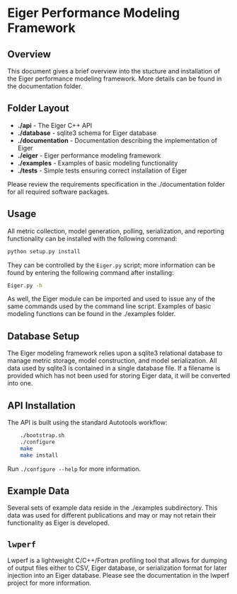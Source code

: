 # Eiger Performance Modeling Framework

## Overview
This document gives a brief overview into the stucture and installation of the Eiger 
performance modeling framework. More details can be found in the documentation folder.

## Folder Layout
- **./api** - The Eiger C++ API
- **./database**    - sqlite3 schema for Eiger database
- **./documentation**   - Documentation describing the implementation of Eiger
- **./eiger**   - Eiger performance modeling framework
- **./examples**    - Examples of basic modeling functionality
- **./tests**   - Simple tests ensuring correct installation of Eiger 

Please review the requirements specification in the ./documentation folder for all
required software packages.

## Usage
All metric collection, model generation, polling, serialization, and reporting
functionality can be installed with the following command:

```bash
python setup.py install
```

They can be controlled by the
`Eiger.py` script; more information can be found by entering the following 
command after installing:

```bash
Eiger.py -h
```

As well, the Eiger module can be imported and used to issue any of the same
commands used by the command line script. Examples of basic modeling functions
can be found in the ./examples folder.

## Database Setup
The Eiger modeling framework relies upon a sqlite3 relational database to manage
metric storage, model construction, and model serialization. All data used by
sqlite3 is contained in a single database file. If a filename is provided which
has not been used for storing Eiger data, it will be converted into one.

## API Installation
The API is built using the standard Autotools workflow:
```bash
    ./bootstrap.sh
    ./configure
    make
    make install
```
Run `./configure --help` for more information.

## Example Data
Several sets of example data reside in the ./examples subdirectory. This data was used 
for different publications and may or may not retain their functionality as Eiger
is developed.

## `lwperf`
Lwperf is a lightweight C/C++/Fortran profiling tool that allows for dumping of
output files either to CSV, Eiger database, or serialization format for later
injection into an Eiger database. Please see the documentation in the lwperf
project for more information.

